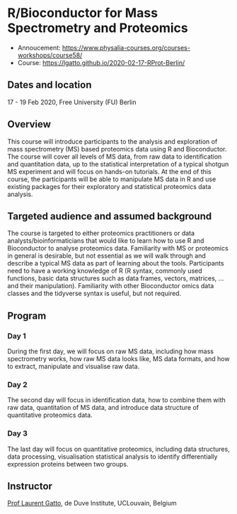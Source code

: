 # R/Bioconductor for Mass Spectrometry and Proteomics

- Annoucement: https://www.physalia-courses.org/courses-workshops/course58/
- Course: https://lgatto.github.io/2020-02-17-RProt-Berlin/

## Dates and location

17 - 19 Feb 2020, Free University (FU) Berlin

## Overview

This course will introduce participants to the analysis and
exploration of mass spectrometry (MS) based proteomics data using R
and Bioconductor. The course will cover all levels of MS data, from
raw data to identification and quantitation data, up to the
statistical interpretation of a typical shotgun MS experiment and will
focus on hands-on tutorials. At the end of this course, the
participants will be able to manipulate MS data in R and use existing
packages for their exploratory and statistical proteomics data
analysis.

## Targeted audience and assumed background

The course is targeted to either proteomics practitioners or data
analysts/bioinformaticians that would like to learn how to use R and
Bioconductor to analyse proteomics data. Familiarity with MS or
proteomics in general is desirable, but not essential as we will walk
through and describe a typical MS data as part of learning about the
tools. Participants need to have a working knowledge of R (R syntax,
commonly used functions, basic data structures such as data frames,
vectors, matrices, ... and their manipulation). Familiarity with other
Bioconductor omics data classes and the tidyverse syntax is useful,
but not required.

## Program

### Day 1


During the first day, we will focus on raw MS data, including how mass
spectrometry works, how raw MS data looks like, MS data formats, and
how to extract, manipulate and visualise raw data.

### Day 2

The second day will focus in identification data, how to combine them
with raw data, quantitation of MS data, and introduce data structure
of quantitative proteomics data.

### Day 3

The last day will focus on quantitative proteomics, including data
structures, data processing, visualisation statistical analysis to
identify differentially expression proteins between two groups.

## Instructor

[Prof Laurent Gatto](https://lgatto.github.io/about/), de Duve Institute, UCLouvain, Belgium
